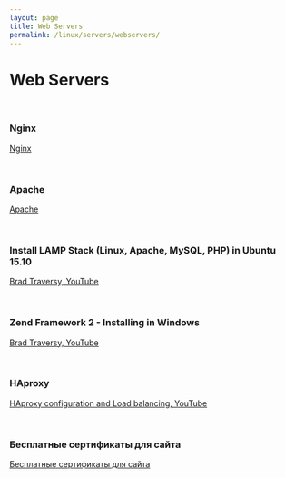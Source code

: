 ```yaml
---
layout: page
title: Web Servers
permalink: /linux/servers/webservers/
---
```


# Web Servers

<br/>

### Nginx

[Nginx](/linux/servers/webservers/nginx/)  

<br/>

### Apache

[Apache](/linux/servers/webservers/apache/)  

<br/>

### Install LAMP Stack (Linux, Apache, MySQL, PHP) in Ubuntu 15.10

[Brad Traversy, YouTube](https://www.youtube.com/watch?v=vazRx1Ei8VA)  

<br/>

### Zend Framework 2 - Installing in Windows

[Brad Traversy, YouTube](http://www.youtube.com/watch?v=NJVS5yt5fHw)  


<br/>

### HAproxy

[HAproxy configuration and Load balancing, YouTube](https://www.youtube.com/watch?v=L6U0PcESQ4Y)


<br/>

### Бесплатные сертификаты для сайта

[Бесплатные сертификаты для сайта](/linux/servers/webservers/cert-for-free/)


<!-- <br/>

### Сертификаты Let's Encrypt: получение, настройка и автоматизация

[Сертификаты Let's Encrypt: получение, настройка и автоматизация](https://unix.community/resources/18/) -->
